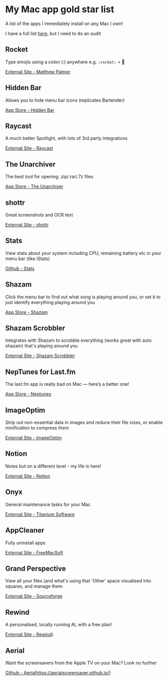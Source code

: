 # My Mac app gold star list
A list of the apps I immediately install on any Mac I own!

I have a full list [here](https://docs.google.com/spreadsheets/d/1QwpL1hjc878nSpuWTZwgIOyCc4r4pMusmxD6eC2UIXA/edit?usp=sharing), but I need to do an audit

## Rocket
Type emojis using a colon (:) anywhere e.g. `:rocket:` = 🚀	

[External Site - Matthew Palmer](https://matthewpalmer.net/rocket/)


## Hidden Bar
Allows you to hide menu bar icons (replicates Bartender)	

[App Store - Hidden Bar](https://apps.apple.com/us/app/hidden-bar/id1452453066?mt=12)


## Raycast
A much better Spotlight, with lots of 3rd party integrations	

[External Site - Raycast](http://raycast.com)


## The Unarchiver	
The best tool for opening .zip/.rar/.7z files	

[App Store - The Unarchiver](https://apps.apple.com/gb/app/the-unarchiver/id425424353?mt=12)


## shottr	
Great screenshots and OCR text	

[External Site - shottr](https://shottr.cc/)


## Stats	
View stats about your system including CPU, remaining battery etc in your menu bar (like iStats)	

[Github - Stats](https://github.com/exelban/stats)


## Shazam	
Click the menu bar to find out what song is playing around you, or set it to just identify everything playing around you	

[App Store - Shazam](https://apps.apple.com/gb/app/shazam/id897118787?mt=12)


## Shazam Scrobbler	
Integrates with Shazam to scrobble everything (works great with auto shazam) that's playing around you	

[External Site - Shazam Scrobbler](https://shazamscrobbler.com/)


## NepTunes for Last.fm	
The last.fm app is really bad on Mac — here’s a better one!	

[App Store - Neptunes](https://apps.apple.com/gb/app/neptunes-for-lastfm/id1006739057?mt=12)


## ImageOptim	
Strip out non-essential data in images and reduce their file sizes, or enable minification to compress them	

[External Site - ImageOptim](https://imageoptim.com/mac)


## Notion	
Notes but on a different level - my life is here!	

[External Site - Notion](https://www.notion.so/)


## Onyx	
General maintenance tasks for your Mac	

[External Site - Titanium Software](https://www.titanium-software.fr/en/onyx.html)


## AppCleaner	
Fully uninstall apps	

[External Site - FreeMacSoft](https://freemacsoft.net/appcleaner/)


## Grand Perspective	
View all your files (and what's using that 'Other' space visualised into squares, and manage them	

[External Site - Sourceforge](http://grandperspectiv.sourceforge.net/)


## Rewind	
A personalised, locally running AI, with a free plan!	

[External Site - Rewind](https://www.rewind.ai))


## Aerial	
Want the screensavers from the Apple TV on your Mac? Look no further	

[Github - Aerial](https://aerialscreensaver.github.io/)https://aerialscreensaver.github.io/)
